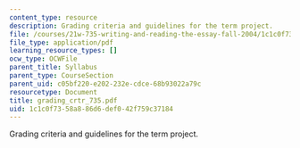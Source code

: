 ```yaml
---
content_type: resource
description: Grading criteria and guidelines for the term project.
file: /courses/21w-735-writing-and-reading-the-essay-fall-2004/1c1c0f7358a886d6def042f759c37184_grading_crtr_735.pdf
file_type: application/pdf
learning_resource_types: []
ocw_type: OCWFile
parent_title: Syllabus
parent_type: CourseSection
parent_uid: c05bf220-e202-232e-cdce-68b93022a79c
resourcetype: Document
title: grading_crtr_735.pdf
uid: 1c1c0f73-58a8-86d6-def0-42f759c37184
---
```

Grading criteria and guidelines for the term project.


